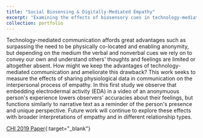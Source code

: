 ```yaml
---
title: "Social Biosensing & Digitally-Mediated Empathy"
excerpt: "Examining the effects of biosensory cues in technology-mediated communication.<br/><img src='/images/projects_mediatedemp.png'>"
collection: portfolio
---
```


Technology-mediated communication affords great advantages such as surpassing the need to be physically co-located and enabling anonymity, but depending on the medium the verbal and nonverbal cues we rely on to convey our own and understand others' thoughts and feelings are limited or altogether absent. How might we keep the advantages of technology-mediated communication and ameliorate this drawback? This work seeks to measure the effects of sharing physiological data in communication on the interpersonal process of empathy. In this first study we observe that embedding electrodermal activity (EDA) in a video of an anonymuous person's experience lowers observers' accuracies about their feelings, but functions similarly to narrative text as a reminder of the person's presence and unique perspective. Future work will continue to explore these effects with broader interpretations of empathy and in different relationship types.


[CHI 2019 Paper](/files/Understanding_Digitally_Mediated_Empathy_CHI_2019.pdf){:target="_blank"}
